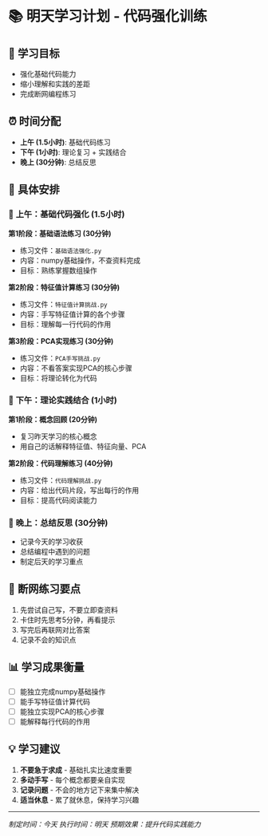 # 📚 明天学习计划 - 代码强化训练

## 🎯 **学习目标**
- 强化基础代码能力
- 缩小理解和实践的差距
- 完成断网编程练习

## ⏰ **时间分配**
- **上午 (1.5小时)**: 基础代码练习
- **下午 (1小时)**: 理论复习 + 实践结合
- **晚上 (30分钟)**: 总结反思

## 📝 **具体安排**

### 🌅 **上午：基础代码强化 (1.5小时)**

**第1阶段：基础语法练习 (30分钟)**
- 练习文件：`基础语法强化.py`
- 内容：numpy基础操作，不查资料完成
- 目标：熟练掌握数组操作

**第2阶段：特征值计算练习 (30分钟)**
- 练习文件：`特征值计算挑战.py`
- 内容：手写特征值计算的各个步骤
- 目标：理解每一行代码的作用

**第3阶段：PCA实现练习 (30分钟)**
- 练习文件：`PCA手写挑战.py`
- 内容：不看答案实现PCA的核心步骤
- 目标：将理论转化为代码

### 🌇 **下午：理论实践结合 (1小时)**

**第1阶段：概念回顾 (20分钟)**
- 复习昨天学习的核心概念
- 用自己的话解释特征值、特征向量、PCA

**第2阶段：代码理解练习 (40分钟)**
- 练习文件：`代码理解挑战.py`
- 内容：给出代码片段，写出每行的作用
- 目标：提高代码阅读能力

### 🌙 **晚上：总结反思 (30分钟)**
- 记录今天的学习收获
- 总结编程中遇到的问题
- 制定后天的学习重点

## 🎯 **断网练习要点**
1. 先尝试自己写，不要立即查资料
2. 卡住时先思考5分钟，再看提示
3. 写完后再联网对比答案
4. 记录不会的知识点

## 📊 **学习成果衡量**
- [ ] 能独立完成numpy基础操作
- [ ] 能手写特征值计算代码
- [ ] 能独立实现PCA的核心步骤
- [ ] 能解释每行代码的作用

## 💡 **学习建议**
1. **不要急于求成** - 基础扎实比速度重要
2. **多动手写** - 每个概念都要亲自实现
3. **记录问题** - 不会的地方记下来集中解决
4. **适当休息** - 累了就休息，保持学习兴趣

---
*制定时间：今天*
*执行时间：明天*
*预期效果：提升代码实践能力* 